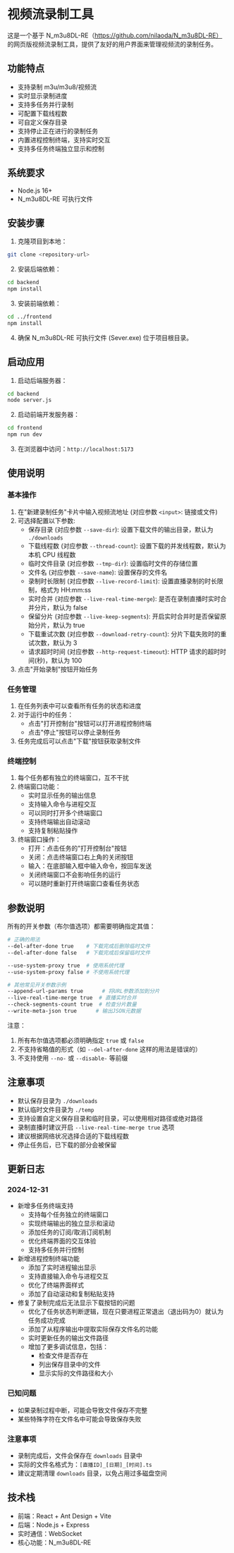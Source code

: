 # 视频流录制工具

这是一个基于 N_m3u8DL-RE（https://github.com/nilaoda/N_m3u8DL-RE） 的网页版视频流录制工具，提供了友好的用户界面来管理视频流的录制任务。

## 功能特点

- 支持录制 m3u/m3u8/视频流
- 实时显示录制进度
- 支持多任务并行录制
- 可配置下载线程数
- 可自定义保存目录
- 支持停止正在进行的录制任务
- 内置进程控制终端，支持实时交互
- 支持多任务终端独立显示和控制

## 系统要求

- Node.js 16+
- N_m3u8DL-RE 可执行文件

## 安装步骤

1. 克隆项目到本地：

```bash
git clone <repository-url>
```

2. 安装后端依赖：

```bash
cd backend
npm install
```

3. 安装前端依赖：

```bash
cd ../frontend
npm install
```

4. 确保 N_m3u8DL-RE 可执行文件 (Sever.exe) 位于项目根目录。

## 启动应用

1. 启动后端服务器：

```bash
cd backend
node server.js
```

2. 启动前端开发服务器：

```bash
cd frontend
npm run dev
```

3. 在浏览器中访问：`http://localhost:5173`

## 使用说明

### 基本操作
1. 在"新建录制任务"卡片中输入视频流地址 (对应参数 `<input>`: 链接或文件)
2. 可选择配置以下参数:
   - 保存目录 (对应参数 `--save-dir`): 设置下载文件的输出目录，默认为 `./downloads`
   - 下载线程数 (对应参数 `--thread-count`): 设置下载的并发线程数，默认为本机 CPU 线程数
   - 临时文件目录 (对应参数 `--tmp-dir`): 设置临时文件的存储位置
   - 文件名 (对应参数 `--save-name`): 设置保存的文件名
   - 录制时长限制 (对应参数 `--live-record-limit`): 设置直播录制的时长限制，格式为 HH:mm:ss
   - 实时合并 (对应参数 `--live-real-time-merge`): 是否在录制直播时实时合并分片，默认为 false
   - 保留分片 (对应参数 `--live-keep-segments`): 开启实时合并时是否保留原始分片，默认为 true
   - 下载重试次数 (对应参数 `--download-retry-count`): 分片下载失败时的重试次数，默认为 3
   - 请求超时时间 (对应参数 `--http-request-timeout`): HTTP 请求的超时时间(秒)，默认为 100
3. 点击"开始录制"按钮开始任务

### 任务管理
1. 在任务列表中可以查看所有任务的状态和进度
2. 对于运行中的任务：
   - 点击"打开控制台"按钮可以打开进程控制终端
   - 点击"停止"按钮可以停止录制任务
3. 任务完成后可以点击"下载"按钮获取录制文件

### 终端控制
1. 每个任务都有独立的终端窗口，互不干扰
2. 终端窗口功能：
   - 实时显示任务的输出信息
   - 支持输入命令与进程交互
   - 可以同时打开多个终端窗口
   - 支持终端输出自动滚动
   - 支持复制粘贴操作
3. 终端窗口操作：
   - 打开：点击任务的"打开控制台"按钮
   - 关闭：点击终端窗口右上角的关闭按钮
   - 输入：在底部输入框中输入命令，按回车发送
   - 关闭终端窗口不会影响任务的运行
   - 可以随时重新打开终端窗口查看任务状态

## 参数说明

所有的开关参数（布尔值选项）都需要明确指定其值：

```bash
# 正确的用法
--del-after-done true    # 下载完成后删除临时文件
--del-after-done false   # 下载完成后保留临时文件

--use-system-proxy true  # 使用系统代理
--use-system-proxy false # 不使用系统代理

# 其他常见开关参数示例
--append-url-params true      # 将URL参数添加到分片
--live-real-time-merge true  # 直播实时合并
--check-segments-count true  # 检查分片数量
--write-meta-json true      # 输出JSON元数据
```

注意：
1. 所有布尔值选项都必须明确指定 `true` 或 `false`
2. 不支持省略值的形式（如 `--del-after-done` 这样的用法是错误的）
3. 不支持使用 `--no-` 或 `--disable-` 等前缀

## 注意事项

- 默认保存目录为 `./downloads`
- 默认临时文件目录为 `./temp`
- 支持设置自定义保存目录和临时目录，可以使用相对路径或绝对路径
- 录制直播时建议开启 `--live-real-time-merge true` 选项
- 建议根据网络状况选择合适的下载线程数
- 停止任务后，已下载的部分会被保留

## 更新日志

### 2024-12-31
- 新增多任务终端支持
  - 支持每个任务独立的终端窗口
  - 实现终端输出的独立显示和滚动
  - 添加任务的订阅/取消订阅机制
  - 优化终端界面的交互体验
  - 支持多任务并行控制
- 新增进程控制终端功能
  - 添加了实时进程输出显示
  - 支持直接输入命令与进程交互
  - 优化了终端界面样式
  - 添加了自动滚动和复制粘贴支持
- 修复了录制完成后无法显示下载按钮的问题
  - 优化了任务状态判断逻辑，现在只要进程正常退出（退出码为0）就认为任务成功完成
  - 添加了从程序输出中提取实际保存文件名的功能
  - 实时更新任务的输出文件路径
  - 增加了更多调试信息，包括：
    - 检查文件是否存在
    - 列出保存目录中的文件
    - 显示实际的文件路径和大小

### 已知问题
- 如果录制过程中断，可能会导致文件保存不完整
- 某些特殊字符在文件名中可能会导致保存失败

### 注意事项
- 录制完成后，文件会保存在 `downloads` 目录中
- 实际的文件名格式为：`[直播ID]_[日期]_[时间].ts`
- 建议定期清理 `downloads` 目录，以免占用过多磁盘空间

## 技术栈

- 前端：React + Ant Design + Vite
- 后端：Node.js + Express
- 实时通信：WebSocket
- 核心功能：N_m3u8DL-RE 